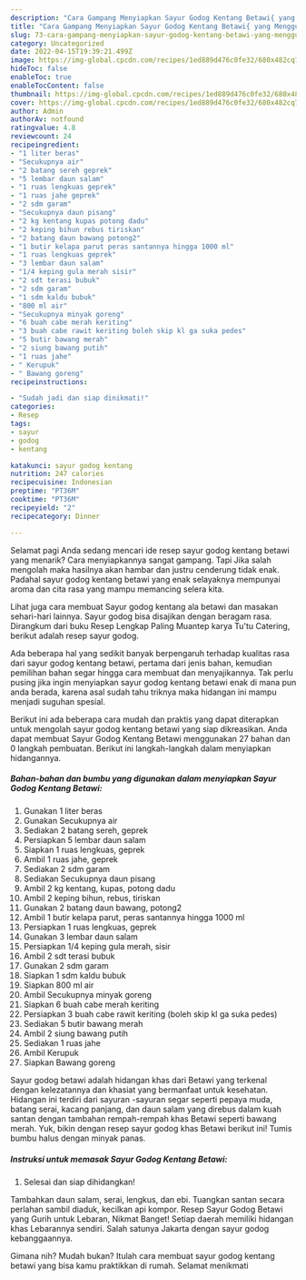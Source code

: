 ```yaml
---
description: "Cara Gampang Menyiapkan Sayur Godog Kentang Betawi{ yang Menggugah Selera,  Menu Buat lebaran"
title: "Cara Gampang Menyiapkan Sayur Godog Kentang Betawi{ yang Menggugah Selera,  Menu Buat lebaran"
slug: 73-cara-gampang-menyiapkan-sayur-godog-kentang-betawi-yang-menggugah-selera-menu-buat-lebaran
category: Uncategorized
date: 2022-04-15T19:39:21.499Z
image: https://img-global.cpcdn.com/recipes/1ed889d476c0fe32/680x482cq70/sayur-godog-kentang-betawi-foto-resep-utama.jpg
hideToc: false
enableToc: true
enableTocContent: false
thumbnail: https://img-global.cpcdn.com/recipes/1ed889d476c0fe32/680x482cq70/sayur-godog-kentang-betawi-foto-resep-utama.jpg
cover: https://img-global.cpcdn.com/recipes/1ed889d476c0fe32/680x482cq70/sayur-godog-kentang-betawi-foto-resep-utama.jpg
author: Admin
authorAv: notfound
ratingvalue: 4.8
reviewcount: 24
recipeingredient:
- "1 liter beras"
- "Secukupnya air"
- "2 batang sereh geprek"
- "5 lembar daun salam"
- "1 ruas lengkuas geprek"
- "1 ruas jahe geprek"
- "2 sdm garam"
- "Secukupnya daun pisang"
- "2 kg kentang kupas potong dadu"
- "2 keping bihun rebus tiriskan"
- "2 batang daun bawang potong2"
- "1 butir kelapa parut peras santannya hingga 1000 ml"
- "1 ruas lengkuas geprek"
- "3 lembar daun salam"
- "1/4 keping gula merah sisir"
- "2 sdt terasi bubuk"
- "2 sdm garam"
- "1 sdm kaldu bubuk"
- "800 ml air"
- "Secukupnya minyak goreng"
- "6 buah cabe merah keriting"
- "3 buah cabe rawit keriting boleh skip kl ga suka pedes"
- "5 butir bawang merah"
- "2 siung bawang putih"
- "1 ruas jahe"
- " Kerupuk"
- " Bawang goreng"
recipeinstructions:

- "Sudah jadi dan siap dinikmati!"
categories:
- Resep
tags:
- sayur
- godog
- kentang

katakunci: sayur godog kentang 
nutrition: 247 calories
recipecuisine: Indonesian
preptime: "PT36M"
cooktime: "PT36M"
recipeyield: "2"
recipecategory: Dinner

---
```



Selamat pagi Anda sedang mencari ide resep sayur godog kentang betawi yang menarik? Cara menyiapkannya sangat gampang. Tapi Jika salah mengolah maka hasilnya akan hambar dan justru cenderung tidak enak. Padahal sayur godog kentang betawi yang enak selayaknya mempunyai aroma dan cita rasa yang mampu memancing selera kita.


Lihat juga cara membuat Sayur godog kentang ala betawi dan masakan sehari-hari lainnya. Sayur godog bisa disajikan dengan beragam rasa. Dirangkum dari buku Resep Lengkap Paling Muantep karya Tu&#39;tu Catering, berikut adalah resep sayur godog.

Ada beberapa hal yang sedikit banyak berpengaruh terhadap kualitas rasa dari sayur godog kentang betawi, pertama dari jenis bahan, kemudian pemilihan bahan segar hingga cara membuat dan menyajikannya. Tak perlu pusing jika ingin menyiapkan sayur godog kentang betawi enak di mana pun anda berada, karena asal sudah tahu triknya maka hidangan ini mampu menjadi suguhan spesial.


Berikut ini ada beberapa cara mudah dan praktis yang dapat diterapkan untuk mengolah sayur godog kentang betawi yang siap dikreasikan. Anda dapat membuat Sayur Godog Kentang Betawi menggunakan 27 bahan dan 0 langkah pembuatan. Berikut ini langkah-langkah dalam menyiapkan hidangannya.

<!--inarticleads1-->

##### Bahan-bahan dan bumbu yang digunakan dalam menyiapkan Sayur Godog Kentang Betawi:

1. Gunakan 1 liter beras
1. Gunakan Secukupnya air
1. Sediakan 2 batang sereh, geprek
1. Persiapkan 5 lembar daun salam
1. Siapkan 1 ruas lengkuas, geprek
1. Ambil 1 ruas jahe, geprek
1. Sediakan 2 sdm garam
1. Sediakan Secukupnya daun pisang
1. Ambil 2 kg kentang, kupas, potong dadu
1. Ambil 2 keping bihun, rebus, tiriskan
1. Gunakan 2 batang daun bawang, potong2
1. Ambil 1 butir kelapa parut, peras santannya hingga 1000 ml
1. Persiapkan 1 ruas lengkuas, geprek
1. Gunakan 3 lembar daun salam
1. Persiapkan 1/4 keping gula merah, sisir
1. Ambil 2 sdt terasi bubuk
1. Gunakan 2 sdm garam
1. Siapkan 1 sdm kaldu bubuk
1. Siapkan 800 ml air
1. Ambil Secukupnya minyak goreng
1. Siapkan 6 buah cabe merah keriting
1. Persiapkan 3 buah cabe rawit keriting (boleh skip kl ga suka pedes)
1. Sediakan 5 butir bawang merah
1. Ambil 2 siung bawang putih
1. Sediakan 1 ruas jahe
1. Ambil  Kerupuk
1. Siapkan  Bawang goreng


Sayur godog betawi adalah hidangan khas dari Betawi yang terkenal dengan kelezatannya dan khasiat yang bermanfaat untuk kesehatan. Hidangan ini terdiri dari sayuran -sayuran segar seperti pepaya muda, batang serai, kacang panjang, dan daun salam yang direbus dalam kuah santan dengan tambahan rempah-rempah khas Betawi seperti bawang merah. Yuk, bikin dengan resep sayur godog khas Betawi berikut ini! Tumis bumbu halus dengan minyak panas. 

<!--inarticleads2-->

##### Instruksi untuk memasak Sayur Godog Kentang Betawi:


1. Selesai dan siap dihidangkan!

Tambahkan daun salam, serai, lengkus, dan ebi. Tuangkan santan secara perlahan sambil diaduk, kecilkan api kompor. Resep Sayur Godog Betawi yang Gurih untuk Lebaran, Nikmat Banget! Setiap daerah memiliki hidangan khas Lebarannya sendiri. Salah satunya Jakarta dengan sayur godog kebanggaannya. 

Gimana nih? Mudah bukan? Itulah cara membuat sayur godog kentang betawi yang bisa kamu praktikkan di rumah. Selamat menikmati
